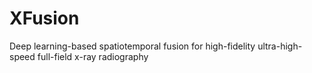 # XFusion
Deep learning-based spatiotemporal fusion for high-fidelity ultra-high-speed full-field x-ray radiography
